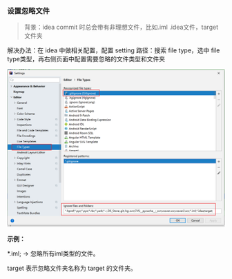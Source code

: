 ### 设置忽略文件

> 背景：idea commit 时总会带有非理想文件，比如.iml .idea文件，target 文件夹

解决办法：在 idea 中做相关配置，配置 setting 路径：搜索 file type，选中 file type类型，再右侧页面中配置需要忽略的文件类型和文件夹

<img src="./static/idea 设置忽略文件类型和文件夹.png" alt="idea 设置忽略文件类型和文件夹" style="zoom: 50%;" />

**示例：**

*.iml; -> 忽略所有iml类型的文件。

target	表示忽略文件夹名称为 target 的文件夹。 
